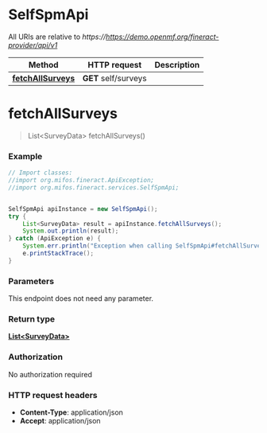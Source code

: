 # SelfSpmApi

All URIs are relative to *https://https://demo.openmf.org/fineract-provider/api/v1*

Method | HTTP request | Description
------------- | ------------- | -------------
[**fetchAllSurveys**](SelfSpmApi.md#fetchAllSurveys) | **GET** self/surveys | 


<a name="fetchAllSurveys"></a>
# **fetchAllSurveys**
> List&lt;SurveyData&gt; fetchAllSurveys()



### Example
```java
// Import classes:
//import org.mifos.fineract.ApiException;
//import org.mifos.fineract.services.SelfSpmApi;


SelfSpmApi apiInstance = new SelfSpmApi();
try {
    List<SurveyData> result = apiInstance.fetchAllSurveys();
    System.out.println(result);
} catch (ApiException e) {
    System.err.println("Exception when calling SelfSpmApi#fetchAllSurveys");
    e.printStackTrace();
}
```

### Parameters
This endpoint does not need any parameter.

### Return type

[**List&lt;SurveyData&gt;**](SurveyData.md)

### Authorization

No authorization required

### HTTP request headers

 - **Content-Type**: application/json
 - **Accept**: application/json

